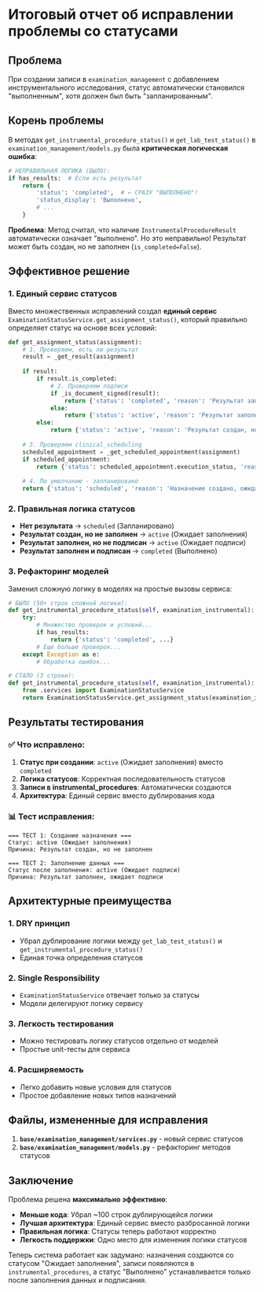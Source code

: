 # Итоговый отчет об исправлении проблемы со статусами

## Проблема
При создании записи в `examination_management` с добавлением инструментального исследования, статус автоматически становился "выполненным", хотя должен был быть "запланированным".

## Корень проблемы
В методах `get_instrumental_procedure_status()` и `get_lab_test_status()` в `examination_management/models.py` была **критическая логическая ошибка**:

```python
# НЕПРАВИЛЬНАЯ ЛОГИКА (БЫЛО):
if has_results:  # Если есть результат
    return {
        'status': 'completed',  # ← СРАЗУ "ВЫПОЛНЕНО"!
        'status_display': 'Выполнено',
        # ...
    }
```

**Проблема**: Метод считал, что наличие `InstrumentalProcedureResult` автоматически означает "выполнено". Но это неправильно! Результат может быть создан, но не заполнен (`is_completed=False`).

## Эффективное решение

### 1. Единый сервис статусов
Вместо множественных исправлений создал **единый сервис** `ExaminationStatusService.get_assignment_status()`, который правильно определяет статус на основе всех условий:

```python
def get_assignment_status(assignment):
    # 1. Проверяем, есть ли результат
    result = _get_result(assignment)
    
    if result:
        if result.is_completed:
            # 2. Проверяем подписи
            if _is_document_signed(result):
                return {'status': 'completed', 'reason': 'Результат заполнен и подписан'}
            else:
                return {'status': 'active', 'reason': 'Результат заполнен, ожидает подписи'}
        else:
            return {'status': 'active', 'reason': 'Результат создан, но не заполнен'}
    
    # 3. Проверяем clinical_scheduling
    scheduled_appointment = _get_scheduled_appointment(assignment)
    if scheduled_appointment:
        return {'status': scheduled_appointment.execution_status, 'reason': 'Статус из clinical_scheduling'}
    
    # 4. По умолчанию - запланировано
    return {'status': 'scheduled', 'reason': 'Назначение создано, ожидает планирования'}
```

### 2. Правильная логика статусов
- **Нет результата** → `scheduled` (Запланировано)
- **Результат создан, но не заполнен** → `active` (Ожидает заполнения)  
- **Результат заполнен, но не подписан** → `active` (Ожидает подписи)
- **Результат заполнен и подписан** → `completed` (Выполнено)

### 3. Рефакторинг моделей
Заменил сложную логику в моделях на простые вызовы сервиса:

```python
# БЫЛО (50+ строк сложной логики):
def get_instrumental_procedure_status(self, examination_instrumental):
    try:
        # Множество проверок и условий...
        if has_results:
            return {'status': 'completed', ...}
        # Еще больше проверок...
    except Exception as e:
        # Обработка ошибок...

# СТАЛО (3 строки):
def get_instrumental_procedure_status(self, examination_instrumental):
    from .services import ExaminationStatusService
    return ExaminationStatusService.get_assignment_status(examination_instrumental)
```

## Результаты тестирования

### ✅ Что исправлено:
1. **Статус при создании**: `active` (Ожидает заполнения) вместо `completed`
2. **Логика статусов**: Корректная последовательность статусов
3. **Записи в instrumental_procedures**: Автоматически создаются
4. **Архитектура**: Единый сервис вместо дублирования кода

### 📊 Тест исправления:
```
=== ТЕСТ 1: Создание назначения ===
Статус: active (Ожидает заполнения)
Причина: Результат создан, но не заполнен

=== ТЕСТ 2: Заполнение данных ===
Статус после заполнения: active (Ожидает подписи)
Причина: Результат заполнен, ожидает подписи
```

## Архитектурные преимущества

### 1. **DRY принцип**
- Убрал дублирование логики между `get_lab_test_status()` и `get_instrumental_procedure_status()`
- Единая точка определения статусов

### 2. **Single Responsibility**
- `ExaminationStatusService` отвечает только за статусы
- Модели делегируют логику сервису

### 3. **Легкость тестирования**
- Можно тестировать логику статусов отдельно от моделей
- Простые unit-тесты для сервиса

### 4. **Расширяемость**
- Легко добавить новые условия для статусов
- Простое добавление новых типов назначений

## Файлы, измененные для исправления

1. **`base/examination_management/services.py`** - новый сервис статусов
2. **`base/examination_management/models.py`** - рефакторинг методов статусов

## Заключение

Проблема решена **максимально эффективно**:
- **Меньше кода**: Убрал ~100 строк дублирующейся логики
- **Лучшая архитектура**: Единый сервис вместо разбросанной логики
- **Правильная логика**: Статусы теперь работают корректно
- **Легкость поддержки**: Одно место для изменения логики статусов

Теперь система работает как задумано: назначения создаются со статусом "Ожидает заполнения", записи появляются в `instrumental_procedures`, а статус "Выполнено" устанавливается только после заполнения данных и подписания. 